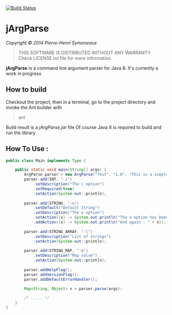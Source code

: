 [![Build Status](https://travis-ci.org/phsym/jArgParse.svg)](https://travis-ci.org/phsym/jArgParse)

# jArgParse

*Copyright &copy; 2014 Pierre-Henri Symoneaux*

> THIS SOFTWARE IS DISTRIBUTED WITHOUT ANY WARRANTY <br>
> Check LICENSE.txt file for more information. <br>


**jArgParse** is a command line argument parser for Java 8.
It's currently a work in progress

## How to build
Checkout the project, then in a terminal, go to the project directory and invoke the Ant builder with 

> ant

Build result is a *jArgParse.jar* file
Of course Java 8 is required to build and run the library

## How To Use :

```java
public class Main implements Type {

	public static void main(String[] args) {
		ArgParse parser = new ArgParse("Test", "1.0", "This is a simple test with java 8");
		parser.add(INT, "-i")
			.setDescription("The i option")
			.setRequired(true)
			.setAction(System.out::println);
		
		parser.add(STRING, "-o")
			.setDefault("Default String")
			.setDescription("The o option")
			.setAction((x) -> System.out.println("The o option has been passed : " + x))
			.addAction((x) -> System.out.println("And again : " + x));
		
		parser.add(STRING_ARRAY, "-l")
			.setDescription("List of strings")
			.setAction(System.out::println);
		
		parser.add(STRING_MAP, "-m")
			.setDescription("Map value")
			.setAction(System.out::println);
		
		parser.addHelpFlag();
		parser.addVersionFlag();
		parser.addDefaultErrorHandler();
		
		Map<String, Object> x = parser.parse(args);

		/* ..... */
	}
}
```
